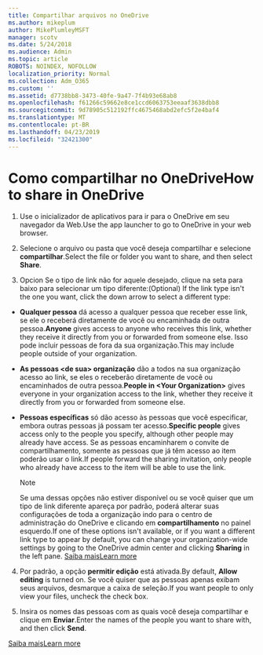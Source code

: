 ```yaml
---
title: Compartilhar arquivos no OneDrive
ms.author: mikeplum
author: MikePlumleyMSFT
manager: scotv
ms.date: 5/24/2018
ms.audience: Admin
ms.topic: article
ROBOTS: NOINDEX, NOFOLLOW
localization_priority: Normal
ms.collection: Adm_O365
ms.custom: ''
ms.assetid: d7738bb8-3473-40fe-9a47-7f4b93e68ab8
ms.openlocfilehash: f61266c59662e8ce1ccd6063753eeaaf3638dbb8
ms.sourcegitcommit: 9d78905c512192ffc4675468abd2efc5f2e4baf4
ms.translationtype: MT
ms.contentlocale: pt-BR
ms.lasthandoff: 04/23/2019
ms.locfileid: "32421300"
---
```

# <a name="how-to-share-in-onedrive"></a><span data-ttu-id="ac047-102">Como compartilhar no OneDrive</span><span class="sxs-lookup"><span data-stu-id="ac047-102">How to share in OneDrive</span></span>

1. <span data-ttu-id="ac047-103">Use o inicializador de aplicativos para ir para o OneDrive em seu navegador da Web.</span><span class="sxs-lookup"><span data-stu-id="ac047-103">Use the app launcher to go to OneDrive in your web browser.</span></span> 
    
2. <span data-ttu-id="ac047-104">Selecione o arquivo ou pasta que você deseja compartilhar e selecione **compartilhar**.</span><span class="sxs-lookup"><span data-stu-id="ac047-104">Select the file or folder you want to share, and then select **Share**.</span></span>
    
3. <span data-ttu-id="ac047-105">Opcion Se o tipo de link não for aquele desejado, clique na seta para baixo para selecionar um tipo diferente:</span><span class="sxs-lookup"><span data-stu-id="ac047-105">(Optional) If the link type isn't the one you want, click the down arrow to select a different type:</span></span>
    
  - <span data-ttu-id="ac047-106">**Qualquer pessoa** dá acesso a qualquer pessoa que receber esse link, se ele o receberá diretamente de você ou encaminhada de outra pessoa.</span><span class="sxs-lookup"><span data-stu-id="ac047-106">**Anyone** gives access to anyone who receives this link, whether they receive it directly from you or forwarded from someone else.</span></span> <span data-ttu-id="ac047-107">Isso pode incluir pessoas de fora da sua organização.</span><span class="sxs-lookup"><span data-stu-id="ac047-107">This may include people outside of your organization.</span></span> 
    
  - <span data-ttu-id="ac047-108">**As pessoas \<de sua\> organização** dão a todos na sua organização acesso ao link, se eles o receberão diretamente de você ou encaminhados de outra pessoa.</span><span class="sxs-lookup"><span data-stu-id="ac047-108">**People in \<Your Organization\>** gives everyone in your organization access to the link, whether they receive it directly from you or forwarded from someone else.</span></span> 
    
  - <span data-ttu-id="ac047-109">**Pessoas específicas** só dão acesso às pessoas que você especificar, embora outras pessoas já possam ter acesso.</span><span class="sxs-lookup"><span data-stu-id="ac047-109">**Specific people** gives access only to the people you specify, although other people may already have access.</span></span> <span data-ttu-id="ac047-110">Se as pessoas encaminharem o convite de compartilhamento, somente as pessoas que já têm acesso ao item poderão usar o link.</span><span class="sxs-lookup"><span data-stu-id="ac047-110">If people forward the sharing invitation, only people who already have access to the item will be able to use the link.</span></span> 
    
    > [!NOTE]
    > <span data-ttu-id="ac047-111">Se uma dessas opções não estiver disponível ou se você quiser que um tipo de link diferente apareça por padrão, poderá alterar suas configurações de toda a organização indo para o centro de administração do OneDrive e clicando em **compartilhamento** no painel esquerdo.</span><span class="sxs-lookup"><span data-stu-id="ac047-111">If one of these options isn't available, or if you want a different link type to appear by default, you can change your organization-wide settings by going to the OneDrive admin center and clicking **Sharing** in the left pane.</span></span> [<span data-ttu-id="ac047-112">Saiba mais</span><span class="sxs-lookup"><span data-stu-id="ac047-112">Learn more</span></span>](https://go.microsoft.com/fwlink/?linkid=871961)
  
4. <span data-ttu-id="ac047-113">Por padrão, a opção **permitir edição** está ativada.</span><span class="sxs-lookup"><span data-stu-id="ac047-113">By default, **Allow editing** is turned on.</span></span> <span data-ttu-id="ac047-114">Se você quiser que as pessoas apenas exibam seus arquivos, desmarque a caixa de seleção.</span><span class="sxs-lookup"><span data-stu-id="ac047-114">If you want people to only view your files, uncheck the check box.</span></span> 
    
5. <span data-ttu-id="ac047-115">Insira os nomes das pessoas com as quais você deseja compartilhar e clique em **Enviar**.</span><span class="sxs-lookup"><span data-stu-id="ac047-115">Enter the names of the people you want to share with, and then click **Send**.</span></span>
    
[<span data-ttu-id="ac047-116">Saiba mais</span><span class="sxs-lookup"><span data-stu-id="ac047-116">Learn more</span></span>](https://go.microsoft.com/fwlink/?linkid=871861)
  

